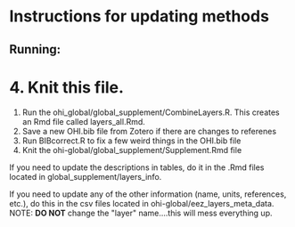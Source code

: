 # Instructions for updating methods

## Running:
 
 # 4. Knit this file. 



1. Run the ohi_global/global_supplement/CombineLayers.R.  This creates an Rmd file called layers_all.Rmd.
2. Save a new OHI.bib file from Zotero if there are changes to referenes
3. Run BIBcorrect.R to fix a few weird things in the OHI.bib file
4. Knit the ohi-global/global_supplement/Supplement.Rmd file

If you need to update the descriptions in tables, do it in the .Rmd files located in global_supplement/layers_info.

If you need to update any of the other information (name, units, references, etc.), do this in the csv files located in ohi-global/eez_layers_meta_data.  NOTE: **DO NOT** change the "layer" name....this will mess everything up.

